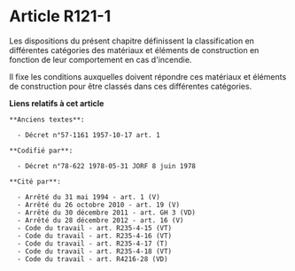 # Article R121-1

Les dispositions du présent chapitre définissent la classification en différentes catégories des matériaux et éléments de
construction en fonction de leur comportement en cas d'incendie. 

Il fixe les conditions auxquelles doivent répondre ces matériaux et éléments de construction pour être classés dans ces
différentes catégories.

**Liens relatifs à cet article**

	**Anciens textes**:

	  - Décret n°57-1161 1957-10-17 art. 1

	**Codifié par**:

	  - Décret n°78-622 1978-05-31 JORF 8 juin 1978

	**Cité par**:

	  - Arrêté du 31 mai 1994 - art. 1 (V)
	  - Arrêté du 26 octobre 2010 - art. 19 (V)
	  - Arrêté du 30 décembre 2011 - art. GH 3 (VD)
	  - Arrêté du 28 décembre 2012 - art. 16 (V)
	  - Code du travail - art. R235-4-15 (VT)
	  - Code du travail - art. R235-4-16 (VT)
	  - Code du travail - art. R235-4-17 (T)
	  - Code du travail - art. R235-4-18 (VT)
	  - Code du travail - art. R4216-28 (VD)
